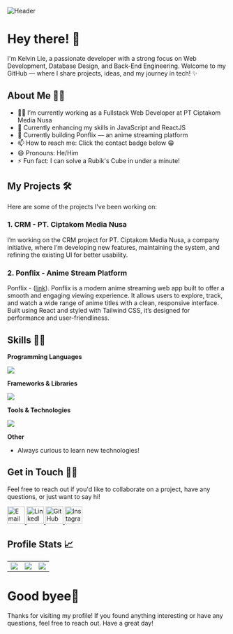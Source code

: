 ![Header](https://imgur.com/x1oLDlI.png)


<!-- <img align="right" alt="Coding" width="400" src="add your link 
  here"> -->

# Hey there! 👋

I'm Kelvin Lie, a passionate developer with a strong focus on Web Development, Database Design, and Back-End Engineering. Welcome to my GitHub — where I share projects, ideas, and my journey in tech! ✨

## About Me 🙋🏻

- 👨‍💻 I’m currently working as a Fullstack Web Developer at PT Ciptakom Media Nusa
- 🚧 Currently enhancing my skills in JavaScript and ReactJS
- 🍿 Currently building Ponflix — an anime streaming platform
- 📫 How to reach me: Click the contact badge below 😁
- 😄 Pronouns: He/Him
- ⚡ Fun fact: I can solve a Rubik's Cube in under a minute!

## My Projects 🛠️

Here are some of the projects I've been working on:

### 1. CRM - PT. Ciptakom Media Nusa

I’m working on the CRM project for PT. Ciptakom Media Nusa, a company initiative, where I’m developing new features, maintaining the system, and refining the existing UI for better usability.

### 2. Ponflix - Anime Stream Platform

Ponflix - ([link](https://github.com/Kleponaeru/movie-stream)). Ponflix is a modern anime streaming web app built to offer a smooth and engaging viewing experience. It allows users to explore, track, and watch a wide range of anime titles with a clean, responsive interface. Built using React and styled with Tailwind CSS, it’s designed for performance and user-friendliness.

## Skills 💪🏻

**Programming Languages**  
<p>
  <img src="https://skillicons.dev/icons?i=php,cs,js,java,python,cpp,dart,html,css" />
</p>

**Frameworks & Libraries**  
<p>
  <img src="https://skillicons.dev/icons?i=laravel,react,bootstrap,tailwind,jquery,dotnet" />
</p>

**Tools & Technologies**  
<p>
  <img src="https://skillicons.dev/icons?i=vscode,visualstudio,androidstudio,eclipse,postman,mysql,vite,figma,ai" />
</p>

**Other**  
- Always curious to learn new technologies!

## Get in Touch 👋🏻 

Feel free to reach out if you'd like to collaborate on a project, have any questions, or just want to say hi!  

<p align="left">
  <a href="mailto:kelvinlie08@gmail.com">
    <img src="https://skillicons.dev/icons?i=gmail" width="40" alt="Email"/>
  </a>
  <a href="https://www.linkedin.com/in/klvnlie08/">
    <img src="https://skillicons.dev/icons?i=linkedin" width="40" alt="LinkedIn"/>
  </a>
  <a href="https://github.com/Kleponaeru">
    <img src="https://skillicons.dev/icons?i=github" width="40" alt="GitHub"/>
  </a>
  <a href="https://www.instagram.com/klvnlie_/">
    <img src="https://skillicons.dev/icons?i=instagram" width="40" alt="Instagram"/>
  </a>
</p>

## Profile Stats 📈
<table>
  <tr>
    <td>
      <img src="https://github-readme-stats-eight-theta.vercel.app/api?username=kleponaeru&show_icons=true&theme=omni&include_all_commits=true&count_private=true"/>
    </td>
    <td>
      <img src="https://github-readme-stats-eight-theta.vercel.app/api/top-langs/?username=kleponaeru&layout=compact&langs_count=8&theme=omni"/>
    </td>
    <td>
      <img src="https://github-readme-streak-stats.herokuapp.com/?user=kleponaeru&theme=omni"/>
    </td>
  </tr>
</table>

# Good byee👋
Thanks for visiting my profile! If you found anything interesting or have any questions, feel free to reach out. Have a great day!

<!--![Kelvin's GitHub stats](https://github-readme-stats.vercel.app/api?username=kleponaeru&show_icons=true&theme=radical)-->

<!--![Visitor Count](https://profile-counter.glitch.me/Kleponaeru/count.svg)-->







